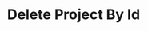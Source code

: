 ---
title: Delete Project By Id
api:
  file: openapi.json
  operationId: Projects-delete_project_by_id
hidden: false
---